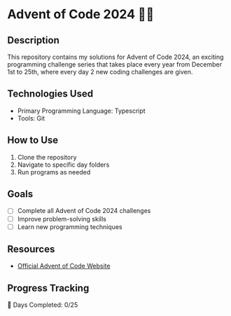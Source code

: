 # Advent of Code 2024 🎄✨

## Description
This repository contains my solutions for Advent of Code 2024, an exciting programming challenge series that takes place every year from December 1st to 25th, where every day 2 new coding challenges are given.

## Technologies Used
- Primary Programming Language: Typescript
- Tools: Git

## How to Use
1. Clone the repository
2. Navigate to specific day folders
3. Run programs as needed

## Goals
- [ ] Complete all Advent of Code 2024 challenges
- [ ] Improve problem-solving skills
- [ ] Learn new programming techniques

## Resources
- [Official Advent of Code Website](https://adventofcode.com/2024)

## Progress Tracking
🎄 Days Completed: 0/25
